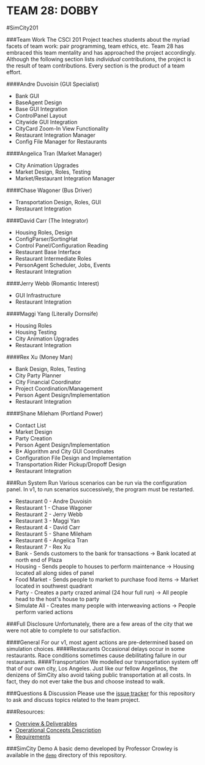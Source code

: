 TEAM 28: DOBBY
=======
#SimCity201

###Team Work
The CSCI 201 Project teaches students about the myriad facets of team work: pair programming, team ethics, etc. Team 28 has embraced this team 
mentality and has approached the project accordingly. Although the following section lists _individual_ contributions, the project is the result of team contributions. Every section is the product of a team effort.

####Andre Duvoisin	(GUI Specialist)
* Bank GUI
* BaseAgent Design
* Base GUI Integration
* ControlPanel Layout
* Citywide GUI Integration
* CityCard Zoom-In View Functionality
* Restaurant Integration Manager
* Config File Manager for Restaurants

####Angelica Tran	(Market Manager)
* City Animation Upgrades
* Market Design, Roles, Testing
* Market/Restaurant Integration Manager
  
####Chase Wagoner	(Bus Driver)
* Transportation Design, Roles, GUI
* Restaurant Integration

####David Carr		(The Integrator)
* Housing Roles, Design
* ConfigParser/SortingHat
* Control Panel/Configuration Reading
* Restaurant Base Interface
* Restaurant Intermediate Roles
* PersonAgent Scheduler, Jobs, Events
* Restaurant Integration

####Jerry Webb		(Romantic Interest)
* GUI Infrastructure
* Restaurant Integration

####Maggi Yang		(Literally Dornsife)
* Housing Roles
* Housing Testing
* City Animation Upgrades 
* Restaurant Integration

####Rex Xu			(Money Man)
* Bank Design, Roles, Testing
* City Party Planner
* City Financial Coordinator
* Project Coordination/Management
* Person Agent Design/Implementation
* Restaurant Integration

####Shane Mileham	(Portland Power)
* Contact List
* Market Design
* Party Creation
* Person Agent Design/Implementation
* B* Algorithm and City GUI Coordinates
* Configuration File Design and Implementation
* Transportation Rider Pickup/Dropoff Design
* Restaurant Integration


###Run System Run
Various scenarios can be run via the configuration panel. In v1, to run scenarios successively, the program must be restarted.
* Restaurant 0	- Andre Duvoisin 
* Restaurant 1	- Chase Wagoner	 
* Restaurant 2 	- Jerry Webb	 
* Restaurant 3	- Maggi Yan	 	 
* Restaurant 4	- David Carr	 
* Restaurant 5  - Shane Mileham	 
* Restaurant 6	- Angelica Tran	 
* Restaurant 7	- Rex Xu		 
* Bank			- Sends customers to the bank for transactions 		-> Bank located at north end of Plaza
* Housing		- Sends people to houses to perform maintenance		-> Housing located all along sides of panel 
* Food Market	- Sends people to market to purchase food items		-> Market located in southwest quadrant
* Party			- Creates a party crazed animal (24 hour full run)	-> All people head to the host's house to party
* Simulate All  - Creates many people with interweaving actions		-> People perform varied actions

###Full Disclosure
Unfortunately, there are a few areas of the city that we were not able to complete to our satisfaction.

####General
For our v1, most agent actions are pre-determined based on simulation choices.
####Restaurants
Occasional delays occur in some restaurants. Race conditions sometimes cause debilitating failure in our restaurants.
####Transportation
We modelled our transportation system off that of our own city, Los Angeles. Just like our fellow Angelinos, the denizens of SimCity also avoid taking public transportation at all costs. In fact, they do not ever take the bus and choose instead to walk.

###Questions & Discussion
Please use the [issue tracker](https://github.com/usc-csci201-fall2013/simcity201/issues) for this repository to ask and discuss topics related to the team project.

###Resources:
  *  [Overview & Deliverables](http://www-scf.usc.edu/~csci201/team/)
  *  [Operational Concepts Description](http://www-scf.usc.edu/~csci201/team/operational-concepts-description.html)
  *  [Requirements](http://www-scf.usc.edu/~csci201/team/simcity201.html)
  

###SimCity Demo
A basic demo developed by Professor Crowley is available in the [`demo`](https://github.com/usc-csci201-fall2013/simcity201/tree/master/demo) directory of this repository.
